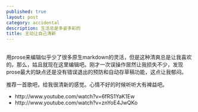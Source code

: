 ```yaml
---
published: true 
layout: post
category: accidental
description: 生活总是多姿多彩的
title: 主动让自己清新
---
```


## 
用prose来编辑似乎少了很多原生markdown的灵活，但是这种清爽总是让我喜欢的。那么，姑且就现在这里编辑吧。刚才一次误操作居然让我损失不少，发现prose最大的缺点还是没有错误退出的预防和自动存草稿功能，这点让我郁闷。

推荐一首歌吧，给我很清新的感觉。心情不好的时候听听大有裨益吧。
<ul>
<li>http://www.youtube.com/watch?v=6fRS1YaK1Ew</li>
<li>http://www.youtube.com/watch?v=znYoE4JwQKo</li>
</ul>